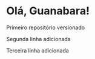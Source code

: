 # Olá, Guanabara!
 Primeiro repositório versionado

 Segunda linha adicionada

 Terceira linha adicionada
